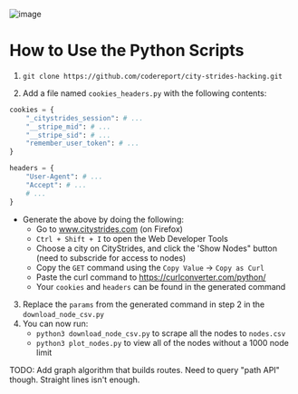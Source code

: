![image](https://user-images.githubusercontent.com/36027403/211432442-519763dd-b2d7-42c2-ad55-ec0943e4059f.png)

# How to Use the Python Scripts

1. `git clone https://github.com/codereport/city-strides-hacking.git`

2. Add a file named `cookies_headers.py` with the following contents:

```py
cookies = {
    "_citystrides_session": # ...
    "__stripe_mid": # ...
    "__stripe_sid": # ...
    "remember_user_token": # ...
}

headers = {
    "User-Agent": # ...
    "Accept": # ...
    # ...
}
```
* Generate the above by doing the following:
   * Go to www.citystrides.com (on Firefox)
   * `Ctrl + Shift + I` to open the Web Developer Tools
   * Choose a city on CityStrides, and click the 'Show Nodes" button (need to subscride for access to nodes)
   * Copy the `GET` command using the `Copy Value` -> `Copy as Curl` 
   * Paste the curl command to https://curlconverter.com/python/
   * Your `cookies` and `headers` can be found in the generated command
3. Replace the `params` from the generated command in step 2 in the `download_node_csv.py`
4. You can now run:
   * `python3 download_node_csv.py` to scrape all the nodes to `nodes.csv`
   * `python3 plot_nodes.py` to view all of the nodes without a 1000 node limit
  
TODO: Add graph algorithm that builds routes. Need to query "path API" though. Straight lines isn't enough.
